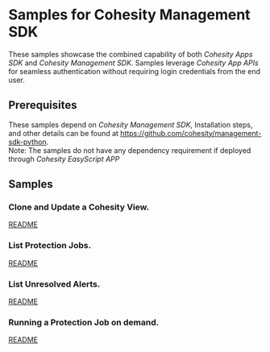 # Samples for Cohesity Management SDK 

These samples showcase the combined capability of both *Cohesity Apps SDK* and *Cohesity Management SDK*. 
Samples leverage *Cohesity App APIs* for seamless authentication without requiring login credentials from the end user.                                       
## Prerequisites                                                             

These samples depend on *Cohesity Management SDK*, Installation steps, and other details can be found at https://github.com/cohesity/management-sdk-python.     
Note: The samples do not have any dependency requirement if deployed through  *Cohesity EasyScript APP*

## Samples

### Clone and Update a Cohesity View.
[README](clone_and_update_view/README.md)

### List Protection Jobs.
[README](list_protection_jobs/README.md)

### List Unresolved Alerts.
[README](list_unresolved_alerts/README.md)

### Running a Protection Job on demand.
[README](on_demand_job_run/README.md)

